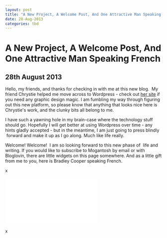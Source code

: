 ```yaml
---
layout: post
title: "A New Project, A Welcome Post, And One Attractive Man Speaking French"
date: 28-Aug-2013
categories: tbd
---
```


# A New Project, A Welcome Post, And One Attractive Man Speaking French

## 28th August 2013

Hello,   my friends,   and thanks for checking in with me at this new blog.  My friend Chrystie helped me move across to Wordpress - check out <a href="http://garnishgarden.com/">her site</a> if you need any graphic design magic. I am fumbling my way through figuring out this new platform,   so please know that anything that looks nice here is Chrystie's work, and the clunky bits all belong to me.

I have such a yawning hole in my brain-case where the technology stuff should go. Hopefully I will get better at using Wordpress over time - any hints gladly accepted - but in the meantime, I am just going to press blindly  forward and make it up as I go along. Much like life really.

Welcome! Welcome!  I am so looking forward to this new phase of  life and writing. If you would like to subscribe to Mogantosh by email or with Bloglovin, there are little widgets on this page somewhere. And as a little gift from me to you, here is Bradley Cooper speaking French.

x

<iframe src="//www.youtube.com/embed/ii7LZAxR1I4" allowfullscreen="" frameborder="0"></iframe>

x
